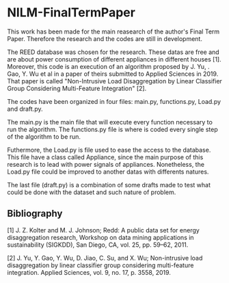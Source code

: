 # NILM-FinalTermPaper

This work has been made for the main reasearch of the author's Final Term Paper. Therefore the research and the codes are still in development.

The REED database was chosen for the research. These datas are free and are about power consumption of different appliances in different houses [1].
Moreover, this code is an execution of an algorithm proposed by J. Yu, . Gao, Y. Wu et al in a paper of theirs submitted to Applied Sciences in 2019. That paper is called "Non-Intrusive Load Disaggregation by Linear Classifier Group Considering Multi-Feature Integration" [2].


The codes have been organized in four files: main.py, functions.py, Load.py and draft.py.

The main.py is the main file that will execute every function necessary to run the algorithm. 
The functions.py file is where is coded every single step of the algorithm to be run. 

Futhermore, the Load.py is file used to ease the access to the database. This file have a class called Appliance, since the main purpose of this research is to lead with power signals of appliances. Nonetheless, the Load.py file could be improved to another datas with differents natures.

The last file (draft.py) is a combination of some drafts made to test what could be done with the dataset and such nature of problem. 


## Bibliography
[1] J. Z. Kolter and M. J. Johnson; Redd: A public data set for energy disaggregation research, Workshop on data mining applications in sustainability (SIGKDD), San Diego, CA, vol. 25, pp. 59–62, 2011.

[2] J. Yu, Y. Gao, Y. Wu, D. Jiao, C. Su, and X. Wu; Non-intrusive load disaggregation by linear classifier group considering multi-feature integration. Applied Sciences, vol. 9, no. 17, p. 3558, 2019.

